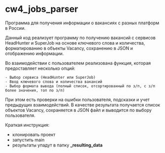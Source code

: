 # cw4_jobs_parser
Программа для получения информации о вакансиях с разных платформ в России.

Данный код реализует программу по получению вакансий с сервисов HeadHunter и SuperJob на основе ключевого слова и количества, форматированию в объекты Vacancy, сохранению в JSON и отображению информации.

Во взаимодействии с пользователем реализована функция, которая предоставляет несколько опций:

    - Выбор сервиса (HeadHunter или SuperJob)
    - Ввод ключевого слова и количества вакансий
    - Выбор формата вывода (полный список, отсортированный по з/п, с з/п более значения, топ по з/п)

При этом есть проверки на ошибки пользователя, подсказки и учет предыдущих взаимодействий.
В качестве результата получается список объектов Vacancy, сохраняется в JSON файл и выводится по выбору пользователя.

Краткая инструкция:
  - клонировать проект
  - запустить main
  - результаты упадут в папку **_resulting_data**


